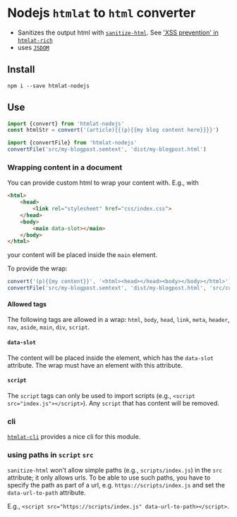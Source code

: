 # Nodejs `htmlat` to `html` converter
* Sanitizes the output html with [`sanitize-html`](https://www.npmjs.com/package/sanitize-html). See ['XSS prevention' in `htmlat-rich`](https://github.com/gottfried-github/htmlat-rich#xss-prevention)
* uses [`JSDOM`](https://www.npmjs.com/package/jsdom)

## Install
`npm i --save htmlat-nodejs`

## Use
```javascript
import {convert} from 'htmlat-nodejs'
const htmlStr = convert('(article){{(p){{my blog content here}}}}')

import {convertFile} from 'htmlat-nodejs'
convertFile('src/my-blogpost.semtext', 'dist/my-blogpost.html')
```

### Wrapping content in a document
You can provide custom html to wrap your content with. E.g., with
```html
<html>
    <head>
        <link rel="stylesheet" href="css/index.css">
    </head>
    <body>
        <main data-slot></main>
    </body>
</html>
```
your content will be placed inside the `main` element.

To provide the wrap:
```javascript
convert('(p){{my content}}', '<html><head></head><body></body></html>')
convertFile('src/my-blogpost.semtext', 'dist/my-blogpost.html', 'src/custom-wrap.html')
```

#### Allowed tags
The following tags are allowed in a wrap: `html`, `body`, `head`, `link`, `meta`, `header`, `nav`, `aside`, `main`, `div`, `script`.

#### `data-slot`
The content will be placed inside the element, which has the `data-slot` attribute. The wrap must have an element with this attribute.

#### `script`
The `script` tags can only be used to import scripts (e.g., `<script src="index.js"></script>`). Any `script` that has content will be removed.

### cli
[`htmlat-cli`](#) provides a nice cli for this module.

### using paths in `script` `src`
`sanitize-html` won't allow simple paths (e.g., `scripts/index.js`) in the `src` attribute; it only allows urls.
To be able to use such paths, you have to specify the path as part of a url, e.g. `https://scripts/index.js` and set the `data-url-to-path` attribute.

E.g., `<script src="https://scripts/index.js" data-url-to-path></script>`.
